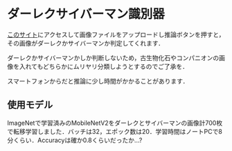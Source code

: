 # ダーレクサイバーマン識別器
[このサイト](https://straxfromibr.github.io/tfjs/)にアクセスして画像ファイルをアップロードし推論ボタンを押すと，その画像がダーレクかサイバーマンか判定してくれます．

ダーレクかサイバーマンかしか判断しないため，古生物化石やコンパニオンの画像を入れてもどちらかにムリヤリ分類しようとするのでご了承を．

スマートフォンからだと推論に少し時間がかかることがあります．

## 使用モデル
ImageNetで学習済みのMobileNetV2をダーレクとサイバーマンの画像計700枚で転移学習しました．バッチは32，エポック数は20．学習時間はノートPCで8分くらい．Accuracyは確か0.8くらいだったか...?



